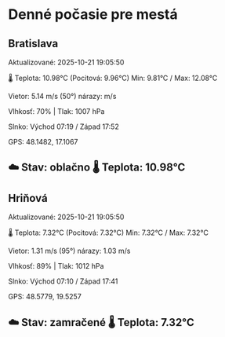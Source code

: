 ﻿# Denné počasie pre mestá

## Bratislava
Aktualizované: 2025-10-21 19:05:50

🌡️ Teplota: 10.98°C 
(Pocitová: 9.96°C)
Min: 9.81°C / Max: 12.08°C

Vietor: 5.14 m/s    (50°) 
nárazy:  m/s

Vlhkosť: 70% | Tlak: 1007 hPa

Slnko: Východ 07:19 / Západ 17:52

GPS: 48.1482, 17.1067

☁️ Stav: oblačno        🌡️ Teplota: 10.98°C
---

## Hriňová
Aktualizované: 2025-10-21 19:05:50

🌡️ Teplota: 7.32°C 
(Pocitová: 7.32°C)
Min: 7.32°C / Max: 7.32°C

Vietor: 1.31 m/s (95°)
nárazy: 1.03 m/s

Vlhkosť: 89% | Tlak: 1012 hPa

Slnko: Východ 07:10 / Západ 17:41

GPS: 48.5779, 19.5257

☁️ Stav: zamračené        🌡️ Teplota: 7.32°C
---
